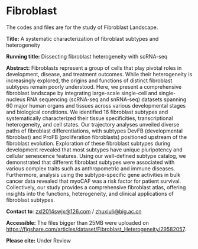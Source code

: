 # Fibroblast
The codes and files are for the study of Fibroblast Landscape.

**Title:**
A systematic characterization of fibroblast subtypes and heterogeneity

**Running title:**
Dissecting fibroblast heterogeneity with scRNA-seq

**Abstract:**
Fibroblasts represent a group of cells that play pivotal roles in development, disease, and treatment outcomes. While their heterogeneity is increasingly explored, the origins and functions of distinct fibroblast subtypes remain poorly understood. Here, we present a comprehensive fibroblast landscape by integrating large-scale single-cell and single-nucleus RNA sequencing (scRNA-seq and snRNA-seq) datasets spanning 60 major human organs and tissues across various developmental stages and biological conditions. We identified 16 fibroblast subtypes and systematically characterized their tissue specificities, transcriptional heterogeneity, and cell states. Our trajectory analyses unveiled diverse paths of fibroblast differentiations, with subtypes DevFB (developmental fibroblast) and ProFB (proliferation fibroblasts) positioned upstream of the fibroblast evolution. Exploration of these fibroblast subtypes during development revealed that most subtypes have unique pluripotency and cellular senescence features. Using our well-defined subtype catalog, we demonstrated that different fibroblast subtypes were associated with various complex traits such as anthropometric and immune diseases. Furthermore, analysis using the subtype-specific gene activities in bulk cancer data revealed that myoCAF was a risk factor for patient survival. Collectively, our study provides a comprehensive fibroblast atlas, offering insights into the functions, heterogeneity, and clinical applications of fibroblast subtypes.

**Contact to**:
zxl2014swjx@126.com / zhuxiuli@big.ac.cn

**Accessible:** 
The files bigger than 25MB were uploaded on https://figshare.com/articles/dataset/Fibroblast_Heterogeneity/29582057.

**Please cite:** Under Review
